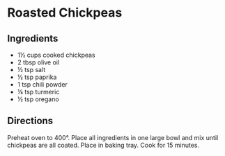 # Roasted Chickpeas

## Ingredients

- 1½ cups cooked chickpeas
- 2 tbsp olive oil
- ½ tsp salt
- ½ tsp paprika
- 1 tsp chili powder
- ⅛ tsp turmeric
- ½ tsp oregano

## Directions

Preheat oven to 400°. Place all ingredients in one large bowl and mix until
chickpeas are all coated. Place in baking tray. Cook for 15 minutes.
